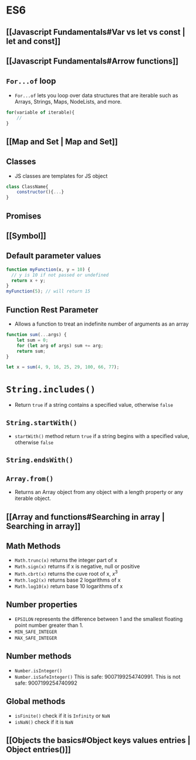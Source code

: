 # ES6
## [[Javascript Fundamentals#Var vs let vs const | let and const]]
## [[Javascript Fundamentals#Arrow functions]]
## `For...of` loop
- `For...of` lets you loop over data structures that are iterable such as Arrays, Strings, Maps, NodeLists, and more.
``````js
for(variable of iterable){
	//
}
``````
## [[Map and Set | Map and Set]]
## Classes
- JS classes are templates for JS object
``````js
class ClassName{
	constructor(){...}
}
``````
## Promises
## [[Symbol]]
## Default parameter values
``````js
function myFunction(x, y = 10) {  
  // y is 10 if not passed or undefined  
  return x + y;  
}  
myFunction(5); // will return 15
``````
## Function Rest Parameter
- Allows a function to treat an indefinite number of arguments as an array
``````js
function sum(...args) {  
	let sum = 0;  
	for (let arg of args) sum += arg;  
	return sum;  
}  

let x = sum(4, 9, 16, 25, 29, 100, 66, 77);
``````
# `String.includes()`
- Return `true` if a string contains a specified value, otherwise `false`
## `String.startWith()`
- `startWith()` method return `true` if a string begins with a specified value, otherwise `false`
## `String.endsWith()`
## `Array.from()`
- Returns an Array object from any object with a length property or any iterable object.
## [[Array and functions#Searching in array | Searching in array]]
## Math Methods
-   `Math.trunc(x)` returns the integer part of x
-   `Math.sign(x)` returns if x is negative, null or positive 
-   `Math.cbrt(x)` returns the cuve root of x, $x^3$
-   `Math.log2(x)` returns base 2 logarithms of x
-   `Math.log10(x)` return base 10 logarithms of x
## Number properties
-  `EPSILON` represents the difference between 1 and the smallest floating point number greater than 1.
-  `MIN_SAFE_INTEGER` 
-  `MAX_SAFE_INTEGER`
## Number methods
-  `Number.isInteger()`
-  `Number.isSafeInteger()` This is safe: 9007199254740991. This is not safe: 9007199254740992
## Global methods
- `isFinite()` check if it is `Infinity` or `NaN`
- `isNaN()` check if it is `NaN`
## [[Objects the basics#Object keys values entries | Object entries()]]
